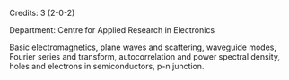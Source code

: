 Credits: 3 (2-0-2)

Department: Centre for Applied Research in Electronics

Basic electromagnetics, plane waves and scattering, waveguide modes, Fourier series and transform, autocorrelation and power spectral density, holes and electrons in semiconductors, p-n junction.